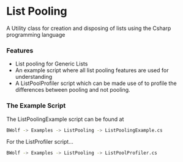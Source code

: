 # List Pooling

A Utility class for creation and disposing of lists using the Csharp programming language

### Features

  - List pooling for Generic Lists
  - An example script where all list pooling features are used for understanding
  - A ListPoolProfiler script which can be made use of to profile the differences between pooling and not pooling.
  
### The Example Script

The ListPoolingExample script can be found at

```sh
BWolf -> Examples -> ListPooling -> ListPoolingExample.cs
```

For the ListProfiler script...

```sh
BWolf -> Examples -> ListPooling -> ListPoolProfiler.cs
```
